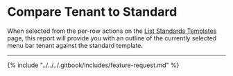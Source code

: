 # Compare Tenant to Standard

When selected from the per-row actions on the [List Standards Templates](list-standards/) page, this report will provide you with an outline of the currently selected menu bar tenant against the standard template.

***

{% include "../../../.gitbook/includes/feature-request.md" %}
